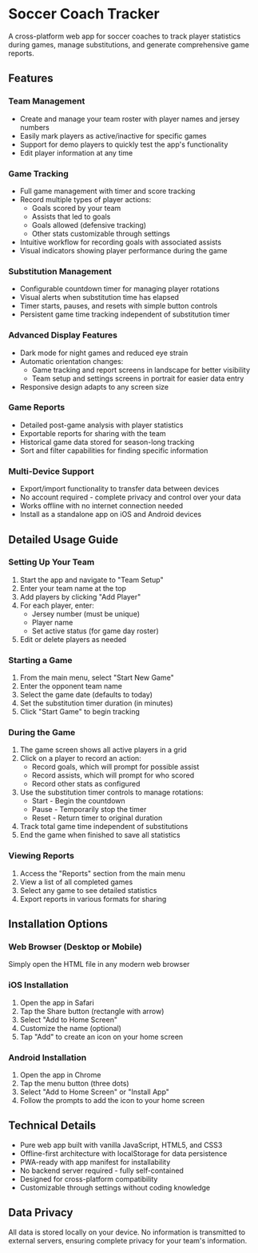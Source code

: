 # Soccer Coach Tracker

A cross-platform web app for soccer coaches to track player statistics during games, manage substitutions, and generate comprehensive game reports.

## Features

### Team Management
- Create and manage your team roster with player names and jersey numbers
- Easily mark players as active/inactive for specific games
- Support for demo players to quickly test the app's functionality
- Edit player information at any time

### Game Tracking
- Full game management with timer and score tracking
- Record multiple types of player actions:
  - Goals scored by your team
  - Assists that led to goals
  - Goals allowed (defensive tracking)
  - Other stats customizable through settings
- Intuitive workflow for recording goals with associated assists
- Visual indicators showing player performance during the game

### Substitution Management
- Configurable countdown timer for managing player rotations
- Visual alerts when substitution time has elapsed
- Timer starts, pauses, and resets with simple button controls
- Persistent game time tracking independent of substitution timer

### Advanced Display Features
- Dark mode for night games and reduced eye strain
- Automatic orientation changes:
  - Game tracking and report screens in landscape for better visibility
  - Team setup and settings screens in portrait for easier data entry
- Responsive design adapts to any screen size

### Game Reports
- Detailed post-game analysis with player statistics
- Exportable reports for sharing with the team
- Historical game data stored for season-long tracking
- Sort and filter capabilities for finding specific information

### Multi-Device Support
- Export/import functionality to transfer data between devices
- No account required - complete privacy and control over your data
- Works offline with no internet connection needed
- Install as a standalone app on iOS and Android devices

## Detailed Usage Guide

### Setting Up Your Team
1. Start the app and navigate to "Team Setup"
2. Enter your team name at the top
3. Add players by clicking "Add Player"
4. For each player, enter:
   - Jersey number (must be unique)
   - Player name
   - Set active status (for game day roster)
5. Edit or delete players as needed

### Starting a Game
1. From the main menu, select "Start New Game"
2. Enter the opponent team name
3. Select the game date (defaults to today)
4. Set the substitution timer duration (in minutes)
5. Click "Start Game" to begin tracking

### During the Game
1. The game screen shows all active players in a grid
2. Click on a player to record an action:
   - Record goals, which will prompt for possible assist
   - Record assists, which will prompt for who scored
   - Record other stats as configured
3. Use the substitution timer controls to manage rotations:
   - Start - Begin the countdown
   - Pause - Temporarily stop the timer
   - Reset - Return timer to original duration
4. Track total game time independent of substitutions
5. End the game when finished to save all statistics

### Viewing Reports
1. Access the "Reports" section from the main menu
2. View a list of all completed games
3. Select any game to see detailed statistics
4. Export reports in various formats for sharing

## Installation Options

### Web Browser (Desktop or Mobile)
Simply open the HTML file in any modern web browser

### iOS Installation
1. Open the app in Safari
2. Tap the Share button (rectangle with arrow)
3. Select "Add to Home Screen"
4. Customize the name (optional)
5. Tap "Add" to create an icon on your home screen

### Android Installation
1. Open the app in Chrome
2. Tap the menu button (three dots)
3. Select "Add to Home Screen" or "Install App"
4. Follow the prompts to add the icon to your home screen

## Technical Details

- Pure web app built with vanilla JavaScript, HTML5, and CSS3
- Offline-first architecture with localStorage for data persistence
- PWA-ready with app manifest for installability
- No backend server required - fully self-contained
- Designed for cross-platform compatibility
- Customizable through settings without coding knowledge

## Data Privacy

All data is stored locally on your device. No information is transmitted to external servers, ensuring complete privacy for your team's information.